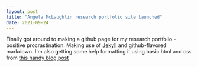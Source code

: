 ```yaml
---
layout: post
title: "Angela McLaughlin research portfolio site launched"
date: 2021-09-24
---
```


Finally got around to making a github page for my research portfolio - positive procrastination. Making use of [Jekyll](http://jekyllrb.com) and github-flavored markdown. I'm also getting some help formatting it using basic html and css from [this handy blog post](http://jmcglone.com/guides/github-pages/#) 
